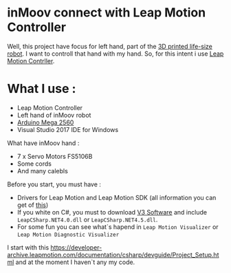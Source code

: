 # inMoov connect with Leap Motion Controller 

Well, this project have focus for left hand, part of the [3D printed life-size robot](http://inmoov.fr/). I want to controll that hand with my hand. So, for this intent i use [Leap Motion Contrller](https://www.leapmotion.com/). 

# What I use :

  - Leap Motion Controller
  - Left hand of inMoov robot
  - [Arduino Mega 2560](https://store.arduino.cc/arduino-mega-2560-rev3)
  - Visual Studio 2017 IDE for Windows

What have inMoov hand : 
  - 7 x Servo Motors FS5106B
  - Some cords
  - And many calebls

Before you start, you must have :
 * Drivers for Leap Motion and Leap Motion SDK (all information you can get of [this](https://developer.leapmotion.com/documentation/))
 * If you white on C#, you must to download [V3 Software](https://developer.leapmotion.com/releases/leap-motion-orion-321) and include ```LeapCSharp.NET4.0.dll``` or ```LeapCSharp.NET4.5.dll```.
 * For some fun you can see what`s hapend in ```Leap Motion Visualizer``` or ```Leap Motion Diagnostic Visualizer```

I start with this https://developer-archive.leapmotion.com/documentation/csharp/devguide/Project_Setup.html and at the moment I haven`t any my code.
